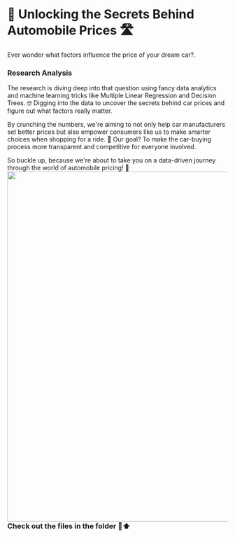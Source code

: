 <p>
  <h1 align="left"><b>🚗 Unlocking the Secrets Behind Automobile Prices 🛣️</b></h1>
<a align="left">Ever wonder what factors influence the price of your dream car?</a>. 
</p>



### Research Analysis 
<a align="left">The research is diving deep into that question using fancy data analytics and machine learning tricks like Multiple Linear Regression and Decision Trees. 🤓 Digging into the data to uncover the secrets behind car prices and figure out what factors really matter</a>. 

By crunching the numbers, we're aiming to not only help car manufacturers set better prices but also empower consumers like us to make smarter choices when shopping for a ride. 🚙 Our goal? To make the car-buying process more transparent and competitive for everyone involved. 

So buckle up, because we're about to take you on a data-driven journey through the world of automobile pricing! 🌟 
<a target="">
  <img align="left" alt="" src="https://github.com/DJJamsran/images/blob/main/EzIK.gif" width="800"/>
</a>

<br>

### Check out the files in the folder 📂⬆️
